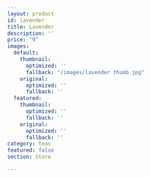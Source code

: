 ```yaml
---
layout: product
id: lavender
title: Lavender
description: ''
price: "9"
images:
  default:
    thumbnail:
      optimized: ''
      fallback: "/images/lavender thumb.jpg"
    original:
      optimized: ''
      fallback: ''
  featured:
    thumbnail:
      optimized: ''
      fallback: ''
    original:
      optimized: ''
      fallback: ''
category: teas
featured: false
section: Store

---
```

